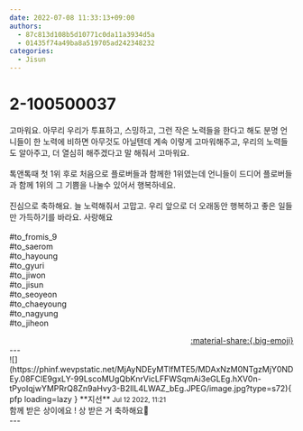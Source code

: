 ```yaml
---
date: 2022-07-08 11:33:13+09:00
authors:
  - 87c813d108b5d10771c0da11a3934d5a
  - 01435f74a49ba8a519705ad242348232
categories:
  - Jisun
---
```


# 2-100500037

<div class="post-container" markdown="1">
<div class="content-container md-sidebar__scrollwrap" markdown="1">

고마워요. 아무리 우리가 투표하고, 스밍하고, 그런 작은 노력들을 한다고 해도 분명 언니들이 한 노력에 비하면 아무것도 아닐텐데 계속 이렇게 고마워해주고, 우리의 노력들도 알아주고, 더 열심히 해주겠다고 말 해줘서 고마워요.<br><br>톡앤톡때 첫 1위 후로 처음으로 플로버들과 함께한 1위였는데 언니들이 드디어 플로버들과 함께 1위의 그 기쁨을 나눌수 있어서 행복하네요.<br><br>진심으로 축하해요. 늘 노력해줘서 고맙고. 우리 앞으로 더 오래동안 행복하고 좋은 일들만 가득하기를 바라요. 사랑해요<br><br>\#to_fromis_9<br>\#to_saerom<br>\#to_hayoung<br>\#to_gyuri<br>\#to_jiwon<br>\#to_jisun<br>\#to_seoyeon<br>\#to_chaeyoung<br>\#to_nagyung<br>\#to_jiheon

</div>
</div>

<div style="text-align: right;" markdown="1">
<a href="https://weverse.io/fromis9/fanpost/2-100500037" style="text-align: right;">:material-share:{.big-emoji}</a>
</div>
---

<div class="comments-container md-sidebar__scrollwrap" markdown="1">
<div class="comment" markdown="1">
<div class='id-container' markdown="1">
![](https://phinf.wevpstatic.net/MjAyNDEyMTlfMTE5/MDAxNzM0NTgzMjY0NDEy.08FClE9gxLY-99LscoMUgQbKnrVicLFFWSqmAi3eGLEg.hXV0n-tPyoIqjwYMPRrQ8Zn9aHvy3-B2llL4LWAZ_bEg.JPEG/image.jpg?type=s72){ pfp loading=lazy }
**<span class="artist">지선</span>** <small>Jul 12 2022, 11:21</small><br>
</div>
<div class='comment-body' markdown="1">
함께 받은 상이에요 ! 상 받은 거 축하해요💋
</div>
</div>
</div>
---
